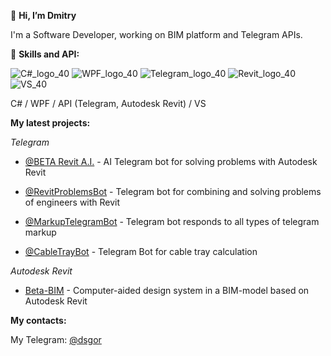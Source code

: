 👋 **Hi, I’m Dmitry**

I'm a Software Developer, working on BIM platform and Telegram APIs.

🧰 **Skills and API:** 

![C#_logo_40](https://user-images.githubusercontent.com/109218841/190912166-a49086a1-58b7-4974-aa53-857b075c2723.png)  ![WPF_logo_40](https://user-images.githubusercontent.com/109218841/190912277-497a05cd-f3ae-4580-9490-4893ca35831a.png)  ![Telegram_logo_40](https://user-images.githubusercontent.com/109218841/190913031-8166ece7-f0b7-46c1-9f2e-efe1db68dd50.png)  ![Revit_logo_40](https://user-images.githubusercontent.com/109218841/190912692-2be9c1c0-eb59-4b9e-8f67-d25df57002da.png)
![VS_40](https://user-images.githubusercontent.com/109218841/191727800-fcd26cf6-61e1-4621-9798-42e17b59c77a.png)


C# / WPF / API (Telegram, Autodesk Revit) / VS



**My latest projects:**

*Telegram*

  - [@BETA Revit A.I.](https://t.me/RevitProblemsAI_bot) - AI Telegram bot for solving problems with Autodesk Revit
  
  - [@RevitProblemsBot](https://t.me/RevitProblemsBot) - Telegram bot for combining and solving problems of engineers with Revit

  - [@MarkupTelegramBot](https://t.me/MarkupTelegramBot) - Telegram bot responds to all types of telegram markup

  - [@CableTrayBot](https://t.me/CableTrayBot) - Telegram Bot for cable tray calculation

*Autodesk Revit*

 - [Beta-BIM](http://beta-bim.com/) - Computer-aided design system in a BIM-model based on Autodesk Revit

**My contacts:**


My Telegram: [@dsgor](https://t.me/dsgor)
<!---
dsgoryachev/dsgoryachev is a ✨ special ✨ repository because its `README.md` (this file) appears on your GitHub profile.
You can click the Preview link to take a look at your changes.

🧰 Languages and Tools:

![image](https://user-images.githubusercontent.com/109218841/190911514-ce01a4cb-5de4-49ef-9a78-8a8c9ba478e2.png)
![image](https://user-images.githubusercontent.com/109218841/190911802-c2ab7a6a-a547-45e0-8de7-acb5c208eb96.png)


<picture>
  <source media="(prefers-color-scheme: dark)" srcset="https://user-images.githubusercontent.com/25423296/163456776-7f95b81a-f1ed-45f7-b7ab-8fa810d529fa.png">
  <source media="(prefers-color-scheme: light)" srcset="https://user-images.githubusercontent.com/25423296/163456779-a8556205-d0a5-45e2-ac17-42d089e3c3f8.png">
  <img alt="Shows an illustrated sun in light color mode and a moon with stars in dark color mode." src="https://user-images.githubusercontent.com/25423296/163456779-a8556205-d0a5-45e2-ac17-42d089e3c3f8.png">
</picture>

--->
